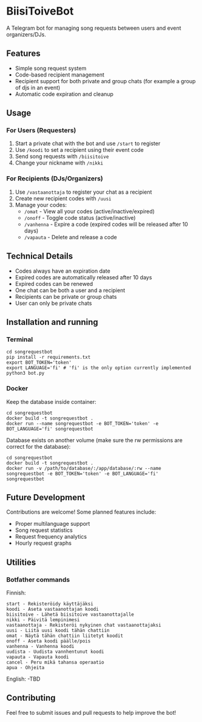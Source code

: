 # BiisiToiveBot

A Telegram bot for managing song requests between users and event organizers/DJs.

## Features

- Simple song request system
- Code-based recipient management
- Recipient support for both private and group chats (for example a group of djs in an event)
- Automatic code expiration and cleanup

## Usage

### For Users (Requesters)
1. Start a private chat with the bot and use `/start` to register
2. Use `/koodi` to set a recipient using their event code
3. Send song requests with `/biisitoive`
4. Change your nickname with `/nikki`

### For Recipients (DJs/Organizers)
1. Use `/vastaanottaja` to register your chat as a recipient
2. Create new recipient codes with `/uusi`
3. Manage your codes:
    - `/omat` - View all your codes (active/inactive/expired)
    - `/onoff` - Toggle code status (active/inactive)
    - `/vanhenna` - Expire a code (expired codes will be released after 10 days)
    - `/vapauta` - Delete and release a code

## Technical Details
- Codes always have an expiration date
- Expired codes are automatically released after 10 days
- Expired codes can be renewed
- One chat can be both a user and a recipient
- Recipients can be private or group chats
- User can only be private chats

## Installation and running
### Terminal
```
cd songrequestbot
pip install -r requirements.txt
export BOT_TOKEN='token'
export LANGUAGE='fi' # 'fi' is the only option currently implemented
python3 bot.py
```

### Docker
Keep the database inside container:
```
cd songrequestbot
docker build -t songrequestbot .
docker run --name songrequestbot -e BOT_TOKEN='token' -e BOT_LANGUAGE='fi' songrequestbot
```

Database exists on another volume (make sure the rw permissions are correct for the database):
```
cd songrequestbot
docker build -t songrequestbot .
docker run -v /path/to/database/:/app/database/:rw --name songrequestbot -e BOT_TOKEN='token' -e BOT_LANGUAGE='fi' songrequestbot
```

## Future Development
Contributions are welcome! Some planned features include:

- Proper multilanguage support
- Song request statistics
- Request frequency analytics
- Hourly request graphs

## Utilities

### Botfather commands
Finnish:
```
start - Rekisteröidy käyttäjäksi
koodi - Aseta vastaanottajan koodi
biisitoive - Lähetä biisitoive vastaanottajalle
nikki - Päivitä lempinimesi
vastaanottaja - Rekisteröi nykyinen chat vastaanottajaksi
uusi - Liitä uusi koodi tähän chattiin
omat - Näytä tähän chattiin liitetyt koodit
onoff - Aseta koodi päälle/pois
vanhenna - Vanhenna koodi
uudista - Uudista vannhentunut koodi
vapauta - Vapauta koodi
cancel - Peru mikä tahansa operaatio
apua - Ohjeita
```
English:
-TBD

## Contributing
Feel free to submit issues and pull requests to help improve the bot!
